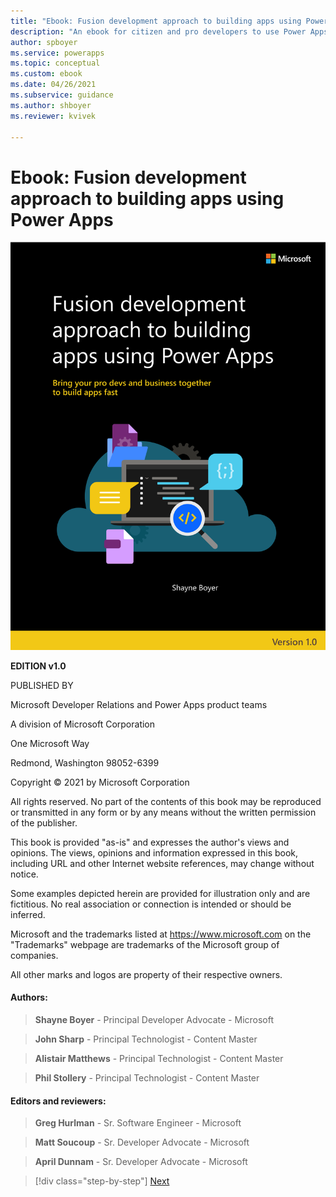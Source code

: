 ```yaml
---
title: "Ebook: Fusion development approach to building apps using Power Apps | Microsoft Docs"
description: "An ebook for citizen and pro developers to use Power Apps to build apps fast."
author: spboyer
ms.service: powerapps
ms.topic: conceptual
ms.custom: ebook
ms.date: 04/26/2021
ms.subservice: guidance
ms.author: shboyer
ms.reviewer: kvivek

---
```


# Ebook: Fusion development approach to building apps using Power Apps

![cover image.](./media/cover/power-apps-ebook-monitor.svg)

**EDITION v1.0**

PUBLISHED BY

Microsoft Developer Relations and Power Apps product teams

A division of Microsoft Corporation

One Microsoft Way

Redmond, Washington 98052-6399

Copyright © 2021 by Microsoft Corporation

All rights reserved. No part of the contents of this book may be reproduced or transmitted in any form or by any means without the written permission of the publisher.

This book is provided "as-is" and expresses the author\'s views and opinions. The views, opinions and information expressed in this book, including URL and other Internet website references, may change without notice.

Some examples depicted herein are provided for illustration only and are fictitious. No real association or connection is intended or should be inferred.

Microsoft and the trademarks listed at <https://www.microsoft.com> on the "Trademarks" webpage are trademarks of the Microsoft group of companies.

All other marks and logos are property of their respective owners.

#### Authors:

> **Shayne Boyer** - Principal Developer Advocate - Microsoft

> **John Sharp** - Principal Technologist - Content Master

> **Alistair Matthews** - Principal Technologist - Content Master

> **Phil Stollery** - Principal Technologist - Content Master

#### Editors and reviewers:

> **Greg Hurlman** - Sr. Software Engineer - Microsoft

> **Matt Soucoup** - Sr. Developer Advocate - Microsoft

> **April Dunnam** - Sr. Developer Advocate - Microsoft

> [!div class="step-by-step"]
> [Next](foreword.md)

